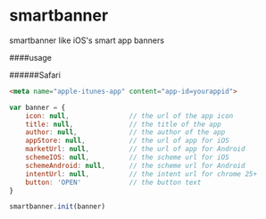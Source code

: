 smartbanner
===========

smartbanner like iOS's smart app banners 


####usage

######Safari

```html
<meta name="apple-itunes-app" content="app-id=yourappid">
```

```js
var banner = {
    icon: null,               // the url of the app icon
    title: null,              // the title of the app
    author: null,             // the author of the app
    appStore: null,           // the url of app for iOS
    marketUrl: null,          // the url of app for Android
    schemeIOS: null,          // the scheme url for iOS
    schemeAndroid: null,      // the scheme url for Android
    intentUrl: null,          // the intent url for chrome 25+
    button: 'OPEN'            // the button text
}
```

```js
smartbanner.init(banner)
```
